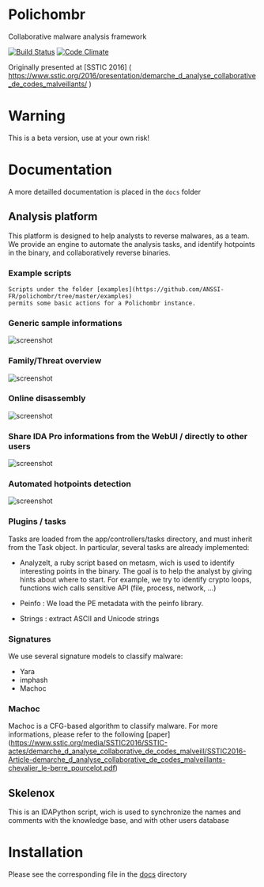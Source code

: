# Polichombr
Collaborative malware analysis framework

[![Build Status](https://travis-ci.org/ANSSI-FR/polichombr.svg?branch=master)](https://travis-ci.org/ANSSI-FR/polichombr)
[![Code Climate](https://codeclimate.com/github/ANSSI-FR/polichombr/badges/gpa.svg)](https://codeclimate.com/github/ANSSI-FR/polichombr)

Originally presented at [SSTIC 2016] ( https://www.sstic.org/2016/presentation/demarche_d_analyse_collaborative_de_codes_malveillants/ )

# Warning
This is a beta version, use at your own risk!

# Documentation
A more detailled documentation is placed in the `docs` folder

## Analysis platform
This platform is designed to help analysts to reverse malwares, as a team.
We provide an engine to automate the analysis tasks,
and identify hotpoints in the binary, and collaboratively reverse binaries.

### Example scripts
	Scripts under the folder [examples](https://github.com/ANSSI-FR/polichombr/tree/master/examples)
	permits some basic actions for a Polichombr instance.

### Generic sample informations 
![screenshot](docs/screenshots/screen_sample_view.png)

### Family/Threat overview
![screenshot](docs/screenshots/screen_family_view.png)


### Online disassembly
![screenshot](docs/screenshots/screen_disass.png)


### Share IDA Pro informations from the WebUI / directly to other users
![screenshot](docs/screenshots/screen_names.png)

### Automated hotpoints detection 
![screenshot](docs/screenshots/screen_analyzeit.png)

### Plugins / tasks
Tasks are loaded from the app/controllers/tasks directory, and must inherit from the Task object.
In particular, several tasks are already implemented:
 * AnalyzeIt, a ruby script based on metasm, wich is used to identify interesting points in the binary.
   The goal is to help the analyst by giving hints about where to start. For example,
   we try to identify crypto loops, functions wich calls sensitive API (file, process, network, ...)

 * Peinfo : We load the PE metadata with the peinfo library.
 * Strings : extract ASCII and Unicode strings

### Signatures
We use several signature models to classify malware:
 * Yara
 * imphash
 * Machoc

### Machoc
Machoc is a CFG-based algorithm to classify malware.
For more informations, please refer to the following [paper] (https://www.sstic.org/media/SSTIC2016/SSTIC-actes/demarche_d_analyse_collaborative_de_codes_malveill/SSTIC2016-Article-demarche_d_analyse_collaborative_de_codes_malveillants-chevalier_le-berre_pourcelot.pdf)

## Skelenox
This is an IDAPython script, wich is used to synchronize the names and comments
with the knowledge base, and with other users database

# Installation
Please see the corresponding file in the [docs](https://github.com/ANSSI-FR/polichombr/tree/master/docs) directory
